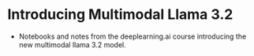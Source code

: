 # Introducing Multimodal Llama 3.2
* Notebooks and notes from the deeplearning.ai course introducing the new multimodal llama 3.2 model. 
